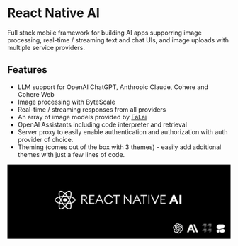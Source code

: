 # React Native AI

Full stack mobile framework for building AI apps supporring image processing, real-time / streaming text and chat UIs, and image uploads with multiple service providers.

## Features

- LLM support for OpenAI ChatGPT, Anthropic Claude, Cohere and Cohere Web
- Image processing with ByteScale
- Real-time / streaming responses from all providers
- An array of image models provided by [Fal.ai](https://www.fal.ai/)
- OpenAI Assistants including code interpreter and retrieval
- Server proxy to easily enable authentication and authorization with auth provider of choice.
- Theming (comes out of the box with 3 themes) - easily add additional themes with just a few lines of code.

![React Native AI](rnaiheader.png)